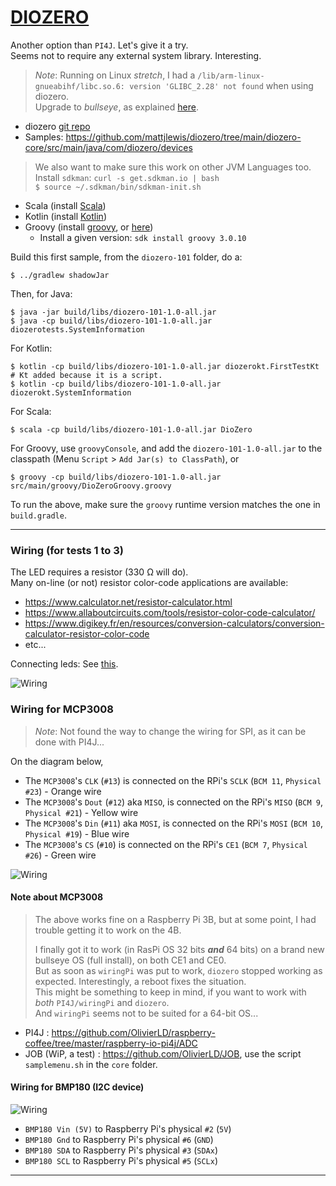 # [DIOZERO](https://www.diozero.com/)

Another option than `PI4J`. Let's give it a try.  
Seems not to require any external system library. Interesting.

> _Note_: Running on Linux _stretch_, I had a `/lib/arm-linux-gnueabihf/libc.so.6: version 'GLIBC_2.28' not found` when using diozero.    
> Upgrade to _bullseye_, as explained [here](https://www.sanderh.dev/upgrade-Raspberry-Pi-bullseye/).

- diozero [git repo](https://github.com/mattjlewis/diozero)
- Samples: <https://github.com/mattjlewis/diozero/tree/main/diozero-core/src/main/java/com/diozero/devices>

> We also want to make sure this work on other JVM Languages too.  
> Install `sdkman`: `curl -s get.sdkman.io | bash`  
> `$ source ~/.sdkman/bin/sdkman-init.sh`
- Scala (install [Scala](https://sdkman.io/sdks#scala))
- Kotlin (install [Kotlin](https://sdkman.io/sdks#kotlin))
- Groovy (install [groovy](https://sdkman.io/sdks#groovy), or [here](https://groovy-lang.org/install.html))
  - Install a given version: `sdk install groovy 3.0.10` 

Build this first sample, from the `diozero-101` folder, do a: 
```
$ ../gradlew shadowJar
```
Then, for Java:
```
$ java -jar build/libs/diozero-101-1.0-all.jar
$ java -cp build/libs/diozero-101-1.0-all.jar diozerotests.SystemInformation
```
For Kotlin:
```
$ kotlin -cp build/libs/diozero-101-1.0-all.jar diozerokt.FirstTestKt        # Kt added because it is a script.
$ kotlin -cp build/libs/diozero-101-1.0-all.jar diozerokt.SystemInformation 
```
For Scala:
```
$ scala -cp build/libs/diozero-101-1.0-all.jar DioZero
```
For Groovy, use `groovyConsole`, and add the `diozero-101-1.0-all.jar` to the classpath (Menu `Script` > `Add Jar(s) to ClassPath`), or
```
$ groovy -cp build/libs/diozero-101-1.0-all.jar src/main/groovy/DioZeroGroovy.groovy 
```
To run the above, make sure the `groovy` runtime version matches the one in `build.gradle`.

---

### Wiring (for tests 1 to 3)
The LED requires a resistor (330 &Omega; will do).  
Many on-line (or not) resistor color-code applications are available:
- <https://www.calculator.net/resistor-calculator.html>
- <https://www.allaboutcircuits.com/tools/resistor-color-code-calculator/>
- <https://www.digikey.fr/en/resources/conversion-calculators/conversion-calculator-resistor-color-code>
- etc...

Connecting leds: See [this](https://makecode.adafruit.com/learnsystem/pins-tutorial/devices/led-connections).

![Wiring](./FirstTest_bb.png)

### Wiring for MCP3008
> _Note_: Not found the way to change the wiring for SPI, as it can be done with PI4J...  

On the diagram below,
- The `MCP3008`'s `CLK` (`#13`) is connected on the RPi's `SCLK` (`BCM 11`, `Physical #23`) - Orange wire
- The `MCP3008`'s `Dout` (`#12`) aka `MISO`, is connected on the RPi's `MISO` (`BCM 9`, `Physical #21`) - Yellow wire
- The `MCP3008`'s `Din` (`#11`) aka `MOSI`, is connected on the RPi's `MOSI` (`BCM 10`, `Physical #19`) - Blue wire
- The `MCP3008`'s `CS` (`#10`) is connected on the RPi's `CE1` (`BCM 7`, `Physical #26`) - Green wire

![Wiring](./MCP3008_bb.png)

#### Note about MCP3008
> The above works fine on a Raspberry Pi 3B, but at some point, I had trouble getting it to work on the 4B.
> 
> I finally got it to work (in RasPi OS 32 bits _**and**_ 64 bits) on a brand new bullseye OS (full install), on both CE1 and CE0.  
> But as soon as `wiringPi` was put to work, `diozero` stopped working as expected. Interestingly, a reboot fixes the situation.  
> This might be something to keep in mind, if you want to work with _both_ `PI4J/wiringPi` and `diozero`.  
> And `wiringPi` seems not to be suited for a 64-bit OS...


- PI4J : <https://github.com/OlivierLD/raspberry-coffee/tree/master/raspberry-io-pi4j/ADC>
- JOB (WiP, a test) : <https://github.com/OlivierLD/JOB>, use the script `samplemenu.sh` in the `core` folder.

#### Wiring for BMP180 (I2C device)
![Wiring](./BMP180_bb.png)

- `BMP180 Vin (5V)` to Raspberry Pi's physical `#2` (`5V`)
- `BMP180 Gnd` to Raspberry Pi's physical `#6` (`GND`)
- `BMP180 SDA` to Raspberry Pi's physical `#3` (`SDAx`)
- `BMP180 SCL` to Raspberry Pi's physical `#5` (`SCLx`)

---
